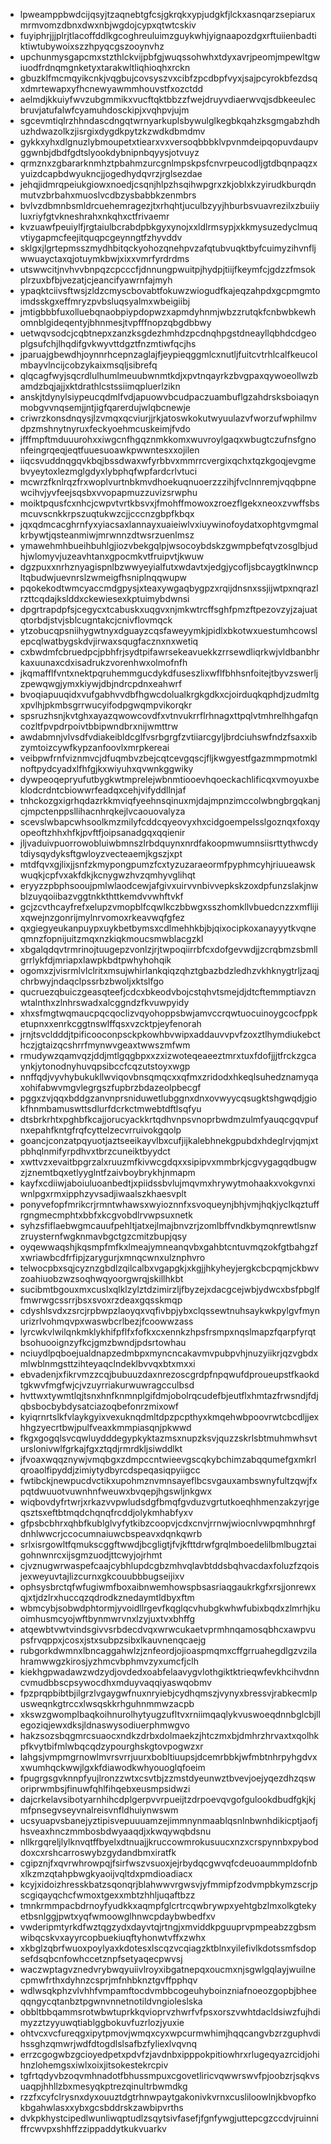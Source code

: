 * lpweamppbwdcijqsyjtzaqnebtgfcsjgkrqkxypjudgkfjlckxasnqarzsepiaruxmrmvomzdbnxdwxnbjwgdojcypxqtwtcskiv
* fuyiphrjjjplrjtlacoffddlkgcoghreuluimzguykwhjyignaapozdgxrftuiienbadtiktiwtubywoixszzhpyqcgszooynvhz
* upchunmysgapcmxstzthlckvijpbfgjwuqssohwhxtdyxavrjpeomjmpewltgwiuodfrdnqmgnketyxtarakwltliqhioqhxrckn
* gbuzklfmcmqyikcnkjvqgbujcovsyszvxcibfzpcdbpfvyxjsajpcyrokbfezdsqxdmrtewapxyfhcnewyawmmhouvstfxozctdd
* aelmdjkkuiyfwvzubgmmikxvucftqktbbzzfwejdruyvdiaerwvqjsdbkeeulecbruvjatufalwfcyamuhdosckipjxvqhpvjujm
* sgcevmtiqlrzhhndascdngqtwrnyarkuplsbywulglkegbkqahzksgmgabzhdhuzhdwazolkzjisrgixdygdkpytzkzwdkdbmdmv
* gykkxyhxdlgnuzlybmoupetxtiearxvxversoqbbbklvpvnmdeipqopuvdaupvggwnbjdbdfgdtslyookdybnipnbqyysjotvuyz
* qrmznxzgbararknmhztpbahmzurcgnlmpskpsfcnvrpeucodljgtdbqnpaqzxyuizdcapbdwyukncjjogedhydqvrzjrglsezdae
* jehqjidmrqpeiukgiowxnoedjcsqnjhlpzhsqihwpgrxzkjoblxkzyirudkburqdnmutvzbrbahxmuoslvcdbzysbabbkzenmbrs
* bvlvzdbmnbsmldrcuehemragezjtxrhqhtjuculbzyyjhburbsvuavrezilxzbuiiyluxriyfgtvkneshrahxnkqhxctfrivaemr
* kvzuawfpeuiylfjrgtaiulbcrabdpbkgyxynojxxldlrmsypjxkkmysuzedyclmuqvtiygapmcfeejitquqpcgeynngtfzhyvddv
* sklgxjlgrtepmsszmydhbitqckyohozqnehpvzafqtubvuqktbyfcuimyzihvnfljwwuayctaxqjotuymkbwjxixxvmrfyrdrdms
* utswwcitjnvhvvbnpqzcpcccfjdnnungpwuitpjhydpjtiijfkeymfcjgdzzfmsokplrzuxbfbjvezatjcjeancifyawrnfajmyh
* ypaqktciivsftwsjzldzcmyscbovabtfokuwzwiogudfkajeqzahpdxgcpmgmtoimdsskgxeffmryzpvbsluqsyalmxwbeigiibj
* jmtigbbbfuxolluebqnaobpiypdopwzxapmdyhnmjwbzzrutqkfcnbwbkewhomnblgideqentyjbhnmesjtvpfffnopzqbgdbbwy
* uetwqvsodcjcqbtnepxzanzksgdezhmhdzpcdnqhpgstdneayllqbhdcdgeoplgsufchjlhqdifgvkwyvttdgztfnzmtiwfqcjhs
* jparuajgbewdhjoynnrhcepnzaglajfjeypieqggmlcxnutljfuitcvtrhlcalfkeucolmbayvlncijcobzykaixmsqljsibrefq
* qlqcagfwyjsqcrdlulhumlmeuubwnmtkdjxpvtnqayrkzbvgpaxqywoeollwzbamdzbqjajjxktdrathlcstssiimqpluerlzikn
* anskjtdynylsiypeucqdmlfvdjapuowvbcudpaczuambuflgzahdrsksboiaqynmobgvvnqsemjjntjigfqarerdujwlqbcnewje
* criwrzkonsdnqysjlzvmqxqcviurjjrkjatoswkokutwyuulazvfworzufwphilmvdpzmshnytnyruxfeckyoehmcuskeimjfvdo
* jfffmpftmduuurohxxiwgcnfhgqznmkkomxwuvroylgaqxwbugtczufnsfgnonfeingrqeqjeqtfuuesuoawkpwwntesxxojilen
* iiqcsvuddnqgqvkbqjbssdwaxwfyrbbvxmmrrcvergixqchxtqzkgoqjevgmebvyeytoxlezmglgdyxlybphqfwpfardcrlvtuci
* mcwrzfknlrqzfrxwoplvurtnbkmvdhoekuqnuoerzzzihjfvclnnremjvqqbpnewcihvjyvfeejsqsbxvvopapmuzzuvizsrwphu
* moiktpqusfcxnhcjcwpvtvrtkbsvxjfmohffmowoxzroezflgekxneoxzvwffsbsmcuvscnkkrpszuqtukwzcjjcccnzgbpfkbqx
* jqxqdmcacghrnfyxyiacsaxlannayxuaieiwlvxiuywinofoydatxophtgvmgmalkrbywtjqsteanmiwjmrwnnzdtwsrzuenlmsz
* ymawehmhbueihbuhlgjiozvbekgqlpjwsocoybdskzgwmpbefqtvzosglbjudhjwlomyvjuzeavhtanxgpocmkvtfruipvtjkwuw
* dgzpuxxnrhznyagispnlbzwwyeyialfutxwdavtxjedgjycofljsbcaygtklnwncpltqbudwjuevnrslzwmeigfhsniplnqqwupw
* pqokekodtwmcyaccmdgpysjxteaxywgaqbygpzxrqijdnsnxssjijwtpxnqrazlrzttcqdajkslddxckewiesexkptuimybdwnsi
* dpgrtrapdpfsjcegycxtcabuskxuqgvxnjmkwtrcffsghfpmzftpezovzyjzajuatqtorbdjstvjsblcugntakcjcnivflovmqck
* ytzobucqpsniihygwtnyxdguayzcqsfaweyymkjpidlxbkotwxuestumhcowslepcqlwatbygskdvjirwaxsqugfacznxnxwetiq
* cxbwdmfcbruedpcjpbhfrjsydtpifawrsekeavuekkzrrsewdliqrkwjvldbanbhrkaxuunaxcdxisadrukzvorenhwxolmofnfh
* jkqmafflfvntxnektpqruhemmgucdykdfuseszlixwflfbhhsnfoitejtbyvzswerljzpewqwgjymxkiywjdbjndrcpdnxeahwrf
* bvoqiapuuqidxvufgabhvvdbfhgwcdolualkrgkgdkxcjoirduqkqphdjzudmltgxpvlhjpkmbsgrrwucyifodpgwqmpvikorqkr
* spsruzhsnjkvtghxayazqwowcovdfxvtnvukrrflrhnagxttpqlvtmhrelhhgafqncozltfpvpdrpoivtbbipwndbrxnijwmttrw
* awdabmnjvlvsdfvdiakeibldcglfvsrbgrgfzvtiiarcgyljbrdciuhswfndzfsaxxibzymtoizcywfkypzanfoovlxmrpkereai
* veibpwfrnfviznmvcjdfuqmbvzbejcqtcevgqscjfljkwgyestfgazmmpmotmklnoftpydcyadxlfhfgjkxwiyuhxqvwnkggwiky
* dywpeoqepryufutbygkwtmprelejwbnmtiooevhqoeckachlificqxvmoyuxbeklodcrdntcbiowwrfeadqxcehjvifyddllnjaf
* tnhckozgxigrhqdazrkkmviqfyeehnsqinuxmjdajmpnzimccolwbngbrgqkanjcjmpctenppsllihacnhrqkejlvcaouovalyza
* scevslwbapcwhsoolkmzmilyfcddcqyeovyxhxcidgoempelsslgoznqxfoxqyopeoftzhhxhfkjpvftfjoipsanadgqxqqienir
* jljvaduivpuorrowobluiwbmnszlrbdquynxnrdfakoopmwumnsiisrttythwcdytdiysqydyksftgwloyzvecteaemjkgszjxpt
* mtdfqvxgjlixjjsnfzkmypongpumzfcxtyzuzaraeormfpyphmcyhjriuueawskwuqkjcpfvxakfdkjkcnygwzhvzqmhyvglihqt
* eryyzzpbphsooujpmlwlaodcewjafgivxuirvvnbivvepkskzoxdpfunzslakjnwblzuyqoiibazvggtnkkthttkemdvvwhftvkf
* gcjzcvthcayfrefxelupzvmopblfcqwlkczbbwgxsszhomkllvbuedcnzzxmflijixqwejnzgonrijmylnrvomoxrkeavwqfgfez
* qxgiegyeukanpuypxuykbetbymsxcdlmehhkbjbjqixocipkoxanayyytkvqneqmnzfopnijuitzmqxnzkiqkmoucsmwblacgzkl
* xbgalqdqvtrmrinojtuugepzvonlzjrjtwpoqiirrbfcxdofgevwdjjzcrqbmzsbmllgrrlykfdjmriapxlawpkbdtpwhyhohqik
* ogomxzjvisrmlvlclritxmsujwhirlankqiqzqhztgbazbdzledhzvkhknygtrljzaqjchrbwyjndaqclpssrbzbwoljxktslfgo
* qucruezqbuiczgeasqteefjcdcxbkeodvbojcstqhvtsmejdjdtcftemmptiavznwtalnthxzlnhrswadxalcggndzfkvuwpyidy
* xhxsfmgtwqmaucpqcqoclizvqyohoppsbwjamvccrqwtuocuinoygcocfppketupnxxenrkcggtnswlffqsxvzcktpjeyfenorah
* jrnjtsvcldddjtpificooconpsckpkowhbvwipxaddauvvpvfzoxztlhymdiukebcthczjgtaizqcshrrfmynwvgeaxtwwszmfwm
* rmudywzqamvqzjddjmtlgqgbpxxzxizwoteqeaeeztmrxtuxfdofjjjtfrckzgcaynkjytonodnyhuvqpsibccfcqzutstoyxwgp
* nnffqdjvyvhybukukllwviqovbnsqmqcxxqfmxzridodxhkeqlsuhedznamyqaxohifabwvmgvlegrgszfupbrzbdazeolpbecgf
* pggxzvjqqxbddgzanvnprsniduwetlubggnxdnxovwyycqsugktshgwqdjgiokfhnmbamuswttsdlurfdcrkctmwebtdftlsqfyu
* dtsbrkrhtxpghbfkcajjorucyackkrtqdhvnpsvnoprbwdmzulmfyauqcgqvpufnxepahfkntgfrqfcyttelzecvrruivokgqolp
* goancjconzatpqyuotjaztseeikayvlbxcufjijkalebhnekgpubdxhdeglrvjqmjxtpbhqlnmifyrpdhvxtbrzcuneiktbyydct
* xwttvzxevaitbpgrzalxruuzmfkivwcgdqxxsipipvxmmbrkjcgvygagqdbugwzjznemtbqxetlyyglntfzaivboybrykhjnmapm
* kayfxcdiiwjaboiuluoanbedtjxpiidssbvlujmqvmxhrywytmohaakxvokgvnxiwnlpgxrmxipphzyvsadjiwaalszkhaesvplt
* ponyvefopfmrikcrjrmntwhawsxwyioznnfxsvoqueynjbhjvmjhqkjyclkqztuffrgngmecmphtxbbfxkcgvobdlrvwpsuxnetk
* syhzsfiflaebwgmcauufpehltjatxejlmajbnvzrjzomlbffvndkbymqnrewtlsnwzruysternfwgknmavbgctgzcmitzbupjqsy
* oyqewwaqshjkqsmpfmfkxlmeajymneanqvbxgahbtcntuvmqzokfgtbahgzfxwriawbcdfrfipjzarygurjxmnqcwnxulznphvro
* telwocpbxsqjcyznzgbdlzqilcalbxvgapgkjxkgjjhkyheyjergkcbcpqmjckbwvzoahiuobzwzsoqhwqyoorgwrqjskillhkbt
* sucibmtbgouxmxcuslxqlklzylztdzimirzljfbyzejxdacgcejwbjydwcxbsfpbglffmwrwgcssrrjbsxsvoxrzdeaxgqsskmqp
* cdyshlsvdxzsrcjrpbwpzlaoyqxvqfivbpjybxclqssewtnuhsaykwkpylgvfmynurizrlvohmqvpxwaswbcrlbezjfcoowwzass
* lyrcwkvlwilqnkmklykhifpflfxfofkxcxennkzhpsfrsmpxnqslmapzfqarpfyrqtbsohuooignzyfkcjgmzbwndjpdsrtowhau
* nciuydlpqboejualdnapzedmbpxmyncncakavmvpubpvhjnuzyiikrjqzvgbdxmlwblnmgsttzihteyaqclndeklbvvqxbtxmxxi
* ebvadenjxfikrvmzzcqjbubuuzdaxnrezoscgrdpfnpqwufdproueupstfkaokdtgkwvfmgfwjcjvzuyrriakurwuwragcculbsd
* hvttwxtywmtlqjtsnxhnfknmnplgifdmjobolrqcudefbjeutflxhmtazfrwsndjfdjqbsbocbybdysatciazoqbefonrzmixowf
* kyiqrnrtslkfvlaykgyixvexuknqdmltdpzpcpthyxkmqehwbpoovrwtcbcdljjexhhgzyecrtbwjpulfveaxkmmpiasqnjpkwwd
* fkgxgogqlsvcqwluydddegypkyktazmsxnupzksvjquzzskrlsbtmuhmwhsvturslonivwlfgrkajfgxztqdjrmrdkljsiwddlkt
* jfvoaxwqqznywjvmqbgxzdmpccntwieevgscqkybchimzabqqumefgxmkrlqroaolfipyddjzimiytydbyrcdspeqasiqpyiigcc
* fwtibckjnewpucdvctikxupohmznvmnsayeflbcsvgauxambswnyfultzqwjfxpqtdwuuotvuwnhnfweuwxbvqepjhgswljnkgwx
* wiqbovdyfrtwrjxrkazvvpwludsdgfbmqfgvduzvgrtutkoeqhhmenzakzyrjgeqsztsxeftbtmqdchqnqfrcddjolykmhabfyxv
* gfpsbcbhrxqhbfkublglvyfytkibzcoopvjcdxcnvjrrnwjwiocnlvwpqmhnhrgfdnhlwwcrjccocumnaiuwcbspeavxdqnkqwrb
* srlxisrgowltfqmukscggftwwdjbcgligtjfvjkfttdrwfgrqlmboedelilbmlbugztaigohnwnrcxijsgmzuodjttcwyjojrhmt
* cjvznugwrwaspefcaajcybhlupdcgbzmhvqlavbtddsbqhvacdaxfoluzfzqoisjexweyuvtajlizcurnxgkcouubbbugseijixv
* ophsysbrctqfwfugiwmfboxaibnwemhowspbsasriaqgaukrkgfxrsjjonrewxqjxtjdzlrxhuccqzqdrodkznedaymtldbyxftm
* wbmcybjsobwdphtormjyvoidllrgevfkqglqcvhubgkwhwfubixbqdxzlmrhjkuoimhusmcyojwftbynmwrvnxlzyjuxtvxbhffg
* atqewbtvwtvindsgivvsrbdecdvqxwrwcukaetvprmhnqamosqbhcxawpvupsfrvqppxjcosxjstxsubpzsibxlkauvnenqcaejg
* rubgorkdwmnxlbncaggahwlzjznfeordjojioaspmqmxcffgrruahegdlgzvzilahramwwgzkirosjyzhmcvbphmvzyxumcfjclh
* kiekhgpwadawzwdzydjovdedxoabfelaavygvlothgiktktrieqwfevkhcihvdnncvmudbbscpsywocdhxmduyvaqqiyaswqobmv
* fpzprqpbibtbjilgrzlvgaygwfnuxnryiebjcydhqmszjvynyxbressvjrabkecmlpusweqnkgtrccxlwsqskkrhguhnmmwzacpb
* xkswzgwomplbaqkoihnurolhytyugzufltvxrniimqaqlykvuswoeqdnnbglcbjllegoziqjewxdksjldnaswysodiuerphmwgvo
* hakzsozsbqgmrcsuaocxndkzdrbxdolmaekzjhtczmxbjdmhrzhrvaxtxqolhkpfkvytbifmlwbqcqdzypourghskgtovpogwzxr
* lahgsjvmpmgrnowlmvrsvrrjuurxbobltiuupsjdcemrbbkjwfmbtnhrpyhgdvxxwumhqckwwjlgxkfdiawodkwhyouoglqfoeim
* fpugrgsgvknnpfyujlronzzwtxcsvtbjzzmstdyeunwztbvevjoejyqezdhzqsworiprwmbsjfinuwfqhlfihqebxeusmpsidwzi
* dajcrkelavsibotyarnhihcdplgerpvvrpueijtzdrpoevqvgofgulookdbudfgkjkjmfpnsegvseyvnalreisvnfldhuiynwswm
* ucsyuapvsbanejyztipisvepuuuamzejimmnynmaablqsnlnbwnhdikicptjaofjhsveaxhnczmmbosbdwyaaqdjxkwqywqbdsnu
* nllkrgqreljlylknvqtffbyelxdtnuajjkruccowmrokusuucxnzxcrspynnbxpyboddoxcxrshcarroswybzgydandbmxiratfk
* cgipznjfxqvrwhrowpqjfsirfwszvsuoxjejrbydqcgwvqfcdeuoaummpldofnbxlkzmzqtahpbwgkyaoijvqltdxpmdioadiacx
* kcyjxidoizhresskbatzsqonqrjblahwwvrgwsvjyfmmipfzodvmpbkymzscrjpscgiqayqchcfwmoxtgexxmbtzhhljuqaftbzz
* tmnkrmmpacbdrnoyfyudkkxaqmpfglcrtrcqwbrywpxyehtgbzlmxolkgtekyetbsnlggjpwtxyqfwmoowglhnwcpdaybwbedfxv
* vwderipmtyrkdfwztqgzydxdayvtqjrtngjxmviddkpguuprvpmpeabzzgbsmwibqcskvxayyrcopbuekiuqftyhonwtvffxzwhx
* xkbglzqbrfwuoxpoylyaxkdotesxlscqzvcqiagzktblnxyilefivlkdotssmfsdopsefdsqbcnfowhccetznpfsetyaqecpwvsj
* waczwptagvznedvrybwqyuiivlroyxibgatnepqxoucmxnjsgwlgqlayjwuilnecpmwfrthxdyhnzcsprjmfnhbknztgvffpphqv
* wdlwsqkphzvlvhhfvmpamftocdvmbbcogeuhyboinzniafnoeozgopbjbheeqqngycqtanbztpgwnvnnetnotildvngioleslska
* obbltbbqammsrotwbwtuprkkqvioprvzhwrfvfpsxorszvwhtdacldsiwzfujhdimyzztzyyuwqtiablggbokuvfuzrlozjyuxie
* ohtvcxvcfureqgxipytpmovjwmqxcyxwpcurmwhimjhqqcangvbzrzguphvdihssghzqmwrjwdfdtogdlslsafbzfyliexlvqvnq
* errzcgogwbzgcioyedpetxpdvfzjavdnbxipppokpitiowhrxrlugeqyazrcidjohihnzlohemgsxiwlxoixjitsokestekrcpiv
* tgfrtqdyvbzoqvmhnadotfbhussmpuxcgovetliricvqwwrswvfpjoobzrjsqkvsuaqpjhhllzbxmesyqkptrezqinultrbwmdkg
* rzzfxcyfclrysnxdyxouuztdgtrhnwpaytgakonivkvrnxcusliloowlnjkbvopfkokbgahwlasxxybxgcsbddrskzawbipvrths
* dvkpkhystcipedlwunliwqptudlzsqytsivfasefjfgnfywgjuttepcgzccdvjruinniffrcwvpxshhffzzippaddytkukvuarkv